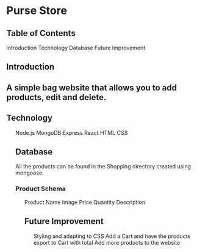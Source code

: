 <h1> Purse Store </h1>
<h2> Table of Contents </h2>
 </ul> 
Introduction
Technology
Database 
Future Improvement </ul>

<h2> Introduction <h2>
<p>A simple bag website that allows you to add products, edit and delete. </p>

<h2>Technology</h2>
<ul> 
Node.js 
MongoDB
Express
React
HTML
CSS
<h2> Database</h2>
<p>All the products can be found in the Shopping directory created using mongoose.
 <h3> Product Schema </h3>
 <ul>
 Product Name
 Image
 Price
 Quantity
 Description </lu>
 <h2> Future Improvement </h2>
 <ul>
 Styling and adapting to CSS
 Add a Cart and have the products export to Cart with total
 Add more products to the website
 
 
